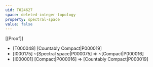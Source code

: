 ```yaml
---
uid: T024627
space: deleted-integer-topology
property: spectral-space
value: false
---
```

[[Proof]]

* [T000048] [Countably Compact|P000019]
* [I000175] ~[Spectral space|P000075] => ~[Compact|P000016]
* [I000001] [Compact|P000016] => [Countably Compact|P000019]

